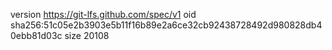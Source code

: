 version https://git-lfs.github.com/spec/v1
oid sha256:51c05e2b3903e5b11f16b89e2a6ce32cb92438728492d980828db40ebb81d03c
size 20108
